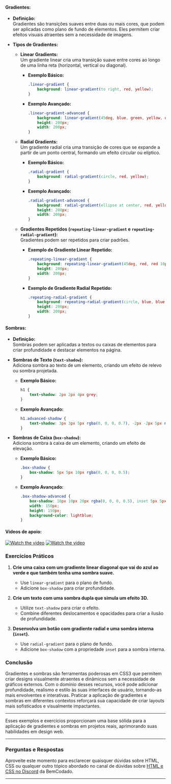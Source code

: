 #### **Gradientes:**

- **Definição:**  
  Gradientes são transições suaves entre duas ou mais cores, que podem ser aplicadas como plano de fundo de elementos. Eles permitem criar efeitos visuais atraentes sem a necessidade de imagens.

- **Tipos de Gradientes:**

  - **Linear Gradients:**  
    Um gradiente linear cria uma transição suave entre cores ao longo de uma linha reta (horizontal, vertical ou diagonal).
    - **Exemplo Básico:**
      ```css
      .linear-gradient {
          background: linear-gradient(to right, red, yellow);
      }
      ```

    - **Exemplo Avançado:**
      ```css
      .linear-gradient-advanced {
          background: linear-gradient(45deg, blue, green, yellow, orange);
          height: 200px;
          width: 200px;
      }
      ```

  - **Radial Gradients:**  
    Um gradiente radial cria uma transição de cores que se expande a partir de um ponto central, formando um efeito circular ou elíptico.
    - **Exemplo Básico:**
      ```css
      .radial-gradient {
          background: radial-gradient(circle, red, yellow);
      }
      ```

    - **Exemplo Avançado:**
      ```css
      .radial-gradient-advanced {
          background: radial-gradient(ellipse at center, red, yellow, green);
          height: 200px;
          width: 200px;
      }
      ```

  - **Gradientes Repetidos (`repeating-linear-gradient` e `repeating-radial-gradient`):**  
    Gradientes podem ser repetidos para criar padrões.
    - **Exemplo de Gradiente Linear Repetido:**
      ```css
      .repeating-linear-gradient {
          background: repeating-linear-gradient(45deg, red, red 10px, yellow 10px, yellow 20px);
          height: 200px;
          width: 200px;
      }
      ```

    - **Exemplo de Gradiente Radial Repetido:**
      ```css
      .repeating-radial-gradient {
          background: repeating-radial-gradient(circle, blue, blue 10px, white 10px, white 20px);
          height: 200px;
          width: 200px;
      }
      ```

#### **Sombras:**

- **Definição:**  
  Sombras podem ser aplicadas a textos ou caixas de elementos para criar profundidade e destacar elementos na página.

- **Sombras de Texto (`text-shadow`):**  
  Adiciona sombra ao texto de um elemento, criando um efeito de relevo ou sombra projetada.
  - **Exemplo Básico:**
    ```css
    h1 {
        text-shadow: 2px 2px 4px grey;
    }
    ```

  - **Exemplo Avançado:**
    ```css
    h1.advanced-shadow {
        text-shadow: 3px 3px 5px rgba(0, 0, 0, 0.7), -2px -2px 5px rgba(255, 255, 255, 0.3);
    }
    ```

- **Sombras de Caixa (`box-shadow`):**  
  Adiciona sombra à caixa de um elemento, criando um efeito de elevação.
  - **Exemplo Básico:**
    ```css
    .box-shadow {
        box-shadow: 5px 5px 10px rgba(0, 0, 0, 0.5);
    }
    ```

  - **Exemplo Avançado:**
    ```css
    .box-shadow-advanced {
        box-shadow: 10px 10px 20px rgba(0, 0, 0, 0.5), inset 5px 5px 10px rgba(255, 255, 255, 0.3);
        width: 150px;
        height: 150px;
        background-color: lightblue;
    }
    ```

#### Vídeos de apoio:
[![Watch the video](https://i.ytimg.com/vi/l_MKNuzVAh4/hq720.jpg?sqp=-oaymwEcCNAFEJQDSFXyq4qpAw4IARUAAIhCGAFwAcABBg==&rs=AOn4CLDDLCCo0XExoGaPUExW9FQdTk02dQ)](https://youtu.be/l_MKNuzVAh4?si=i0O8QRnhUIUTGj6b)
[![Watch the video](https://i.ytimg.com/vi/ruQPLuDhqvw/hq720.jpg?sqp=-oaymwEcCNAFEJQDSFXyq4qpAw4IARUAAIhCGAFwAcABBg==&rs=AOn4CLAovXHOmL5Wc1jIsWtdEFVR-SVcOg)](https://youtu.be/ruQPLuDhqvw?si=PDXaZWSGyE3mn64w)
### **Exercícios Práticos**

1. **Crie uma caixa com um gradiente linear diagonal que vai do azul ao verde e que também tenha uma sombra suave.**  
   - Use `linear-gradient` para o plano de fundo.
   - Adicione `box-shadow` para criar profundidade.

2. **Crie um texto com uma sombra dupla que simula um efeito 3D.**  
   - Utilize `text-shadow` para criar o efeito.
   - Combine diferentes deslocamentos e opacidades para criar a ilusão de profundidade.

3. **Desenvolva um botão com gradiente radial e uma sombra interna (`inset`).**  
   - Use `radial-gradient` para o plano de fundo.
   - Adicione `box-shadow` com a propriedade `inset` para a sombra interna.
### **Conclusão**

Gradientes e sombras são ferramentas poderosas em CSS3 que permitem criar designs visualmente atraentes e dinâmicos sem a necessidade de gráficos externos. Com o domínio desses recursos, você pode adicionar profundidade, realismo e estilo às suas interfaces de usuário, tornando-as mais envolventes e interativas. Praticar a aplicação de gradientes e sombras em diferentes contextos reforçará sua capacidade de criar layouts mais sofisticados e visualmente impactantes.

---

Esses exemplos e exercícios proporcionam uma base sólida para a aplicação de gradientes e sombras em projetos reais, aprimorando suas habilidades em design web.

---

### Perguntas e Respostas

Aproveite este momento para esclarecer quaisquer dúvidas sobre HTML, CSS ou qualquer outro tópico abordado no canal de dúvidas sobre [HTML e CSS no Discord](https://discord.com/channels/1224468395462754345/1224469321921859694) da BemCodado.

---
